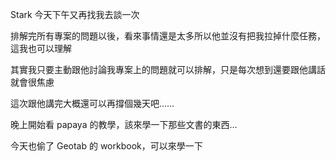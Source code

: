 
Stark 今天下午又再找我去談一次

排解完所有專案的問題以後，看來事情還是太多所以他並沒有把我拉掉什麼任務，這我也可以理解

其實我只要主動跟他討論我專案上的問題就可以排解，只是每次想到還要跟他講話就會很焦慮

這次跟他講完大概還可以再撐個幾天吧……

晚上開始看 papaya 的教學，該來學一下那些文書的東西…

今天也偷了 Geotab 的 workbook，可以來學一下

